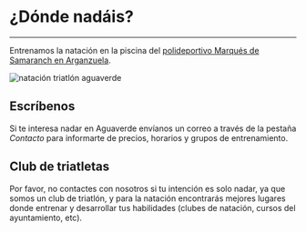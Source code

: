 # ¿Dónde nadáis?
--------------

Entrenamos la natación en la piscina del [polideportivo Marqués de Samaranch en Arganzuela](https://citymapper.com/go/s546f62y3y).

![natación triatlón aguaverde](http://www.aguaverde.org/wp-content/uploads/2018/02/WhatsApp-Image-2017-09-03-at-18.18.16-1024x576.jpeg)

## Escríbenos

Si te interesa nadar en Aguaverde envíanos un correo a través de la pestaña *Contacto* para informarte de precios, horarios y grupos de entrenamiento.

## Club de triatletas
Por favor, no contactes con nosotros si tu intención es solo nadar, ya que somos un club de triatlón, y para la natación encontrarás mejores lugares donde entrenar y desarrollar tus habilidades (clubes de natación, cursos del ayuntamiento, etc).
